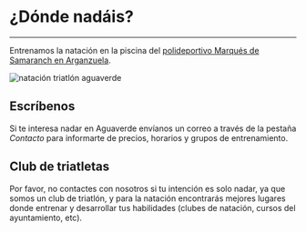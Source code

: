 # ¿Dónde nadáis?
--------------

Entrenamos la natación en la piscina del [polideportivo Marqués de Samaranch en Arganzuela](https://citymapper.com/go/s546f62y3y).

![natación triatlón aguaverde](http://www.aguaverde.org/wp-content/uploads/2018/02/WhatsApp-Image-2017-09-03-at-18.18.16-1024x576.jpeg)

## Escríbenos

Si te interesa nadar en Aguaverde envíanos un correo a través de la pestaña *Contacto* para informarte de precios, horarios y grupos de entrenamiento.

## Club de triatletas
Por favor, no contactes con nosotros si tu intención es solo nadar, ya que somos un club de triatlón, y para la natación encontrarás mejores lugares donde entrenar y desarrollar tus habilidades (clubes de natación, cursos del ayuntamiento, etc).
